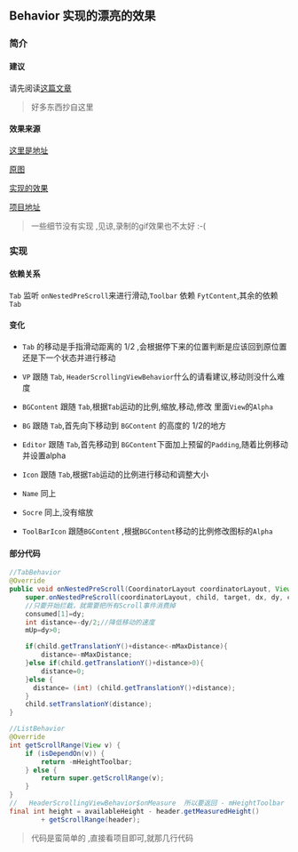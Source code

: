 ## Behavior 实现的漂亮的效果

### 简介

#### 建议
请先阅读[这篇文章](http://www.jianshu.com/p/f7989a2a3ec2)
> 好多东西抄自这里

#### 效果来源
[这里是地址](https://material.uplabs.com/posts/profile-4f03fc6b-1a82-42ab-8a3e-f50dcbc10253)

[原图](!https://assets.materialup.com/uploads/210a9886-c3fd-4dd9-9077-628779eda61a/preview.gif)

[实现的效果](!https://github.com/CSnowStack/BehaviorDemo/blob/master/img/c.gif)


[项目地址](https://github.com/CSnowStack/BehaviorDemo)

> 一些细节没有实现 ,见谅,录制的gif效果也不太好 :-(


### 实现

#### 依赖关系
 `Tab` 监听 `onNestedPreScroll`来进行滑动,`Toolbar` 依赖 `FytContent`,其余的依赖 `Tab`

#### 变化
- `Tab` 的移动是手指滑动距离的 1/2 ,会根据停下来的位置判断是应该回到原位置还是下一个状态并进行移动

- `VP` 跟随 `Tab`, `HeaderScrollingViewBehavior`什么的请看建议,移动则没什么难度

- `BGContent` 跟随 `Tab`,根据`Tab`运动的比例,缩放,移动,修改 里面`View`的`Alpha`

- `BG` 跟随 `Tab`,首先向下移动到 `BGContent` 的高度的 1/2的地方

- `Editor` 跟随 `Tab`,首先移动到 `BGContent`下面加上预留的`Padding`,随着比例移动并设置alpha

- `Icon` 跟随 `Tab`,根据`Tab`运动的比例进行移动和调整大小

- `Name` 同上

- `Socre` 同上,没有缩放


- `ToolBarIcon` 跟随`BGContent` ,根据`BGContent`移动的比例修改图标的`Alpha`


#### 部分代码

```java
//TabBehavior
@Override
public void onNestedPreScroll(CoordinatorLayout coordinatorLayout, View child, View target, int dx, int dy, int[] consumed) {
    super.onNestedPreScroll(coordinatorLayout, child, target, dx, dy, consumed);
    //只要开始拦截，就需要把所有Scroll事件消费掉
    consumed[1]=dy;
    int distance=-dy/2;//降低移动的速度
    mUp=dy>0;

    if(child.getTranslationY()+distance<-mMaxDistance){
        distance=-mMaxDistance;
    }else if(child.getTranslationY()+distance>0){
        distance=0;
    }else {
      distance= (int) (child.getTranslationY()+distance);
    }
    child.setTranslationY(distance);
}

//ListBehavior
@Override
int getScrollRange(View v) {
    if (isDependOn(v)) {
        return -mHeightToolbar;
    } else {
        return super.getScrollRange(v);
    }
}
//   HeaderScrollingViewBehavior$onMeasure  所以要返回 - mHeightToolbar
final int height = availableHeight - header.getMeasuredHeight()
        + getScrollRange(header);

```

>代码是蛮简单的 ,直接看项目即可,就那几行代码

